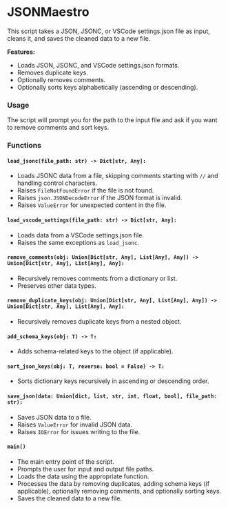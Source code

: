# JSONMaestro

This script takes a JSON, JSONC, or VSCode settings.json file as input, cleans it, and saves the cleaned data to a new file.

**Features:**

* Loads JSON, JSONC, and VSCode settings.json formats.
* Removes duplicate keys.
* Optionally removes comments.
* Optionally sorts keys alphabetically (ascending or descending).

### Usage

The script will prompt you for the path to the input file and ask if you want to remove comments and sort keys.

### Functions

#### `load_jsonc(file_path: str) -> Dict[str, Any]:`

* Loads JSONC data from a file, skipping comments starting with `//` and handling control characters.
* Raises `FileNotFoundError` if the file is not found.
* Raises `json.JSONDecodeError` if the JSON format is invalid.
* Raises `ValueError` for unexpected content in the file.

#### `load_vscode_settings(file_path: str) -> Dict[str, Any]:`

* Loads data from a VSCode settings.json file.
* Raises the same exceptions as `load_jsonc`.

#### `remove_comments(obj: Union[Dict[str, Any], List[Any], Any]) -> Union[Dict[str, Any], List[Any], Any]:`

* Recursively removes comments from a dictionary or list.
* Preserves other data types.

#### `remove_duplicate_keys(obj: Union[Dict[str, Any], List[Any], Any]) -> Union[Dict[str, Any], List[Any], Any]:`

* Recursively removes duplicate keys from a nested object.

#### `add_schema_keys(obj: T) -> T:`

* Adds schema-related keys to the object (if applicable).

#### `sort_json_keys(obj: T, reverse: bool = False) -> T:`

* Sorts dictionary keys recursively in ascending or descending order.

#### `save_json(data: Union[dict, list, str, int, float, bool], file_path: str):`

* Saves JSON data to a file.
* Raises `ValueError` for invalid JSON data.
* Raises `IOError` for issues writing to the file.

#### `main()`

* The main entry point of the script.
* Prompts the user for input and output file paths.
* Loads the data using the appropriate function.
* Processes the data by removing duplicates, adding schema keys (if applicable), optionally removing comments, and optionally sorting keys.
* Saves the cleaned data to a new file.